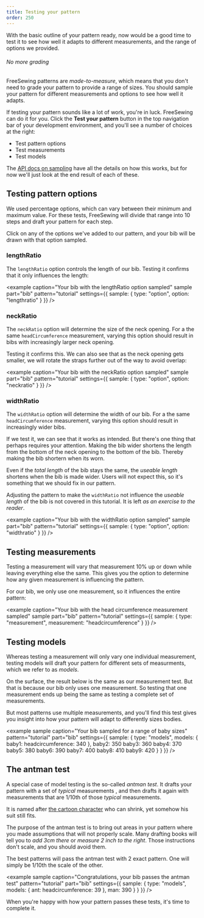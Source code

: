 ```yaml
---
title: Testing your pattern
order: 250
---
```


With the basic outline of your pattern ready, now would be a good time to test it to see how well it adapts to different measurements, and the range of options we provided.

<tip>

###### No more grading

FreeSewing patterns are *made-to-measure*, which means that you don't need to grade your pattern to provide a range of sizes. You should sample your pattern for different measurements and options to see how well it adapts.

</Tip>

If testing your pattern sounds like a lot of work, you're in luck. FreeSewing can do it for you. Click the **Test your pattern** button in the top navigation bar of your development environment, and you'll see a number of choices at the right:

- Test pattern options
- Test measurements
- Test models

The [API docs on sampling](/api/pattern#sample) have all the details on how this works, but for now we'll just look at the end result of each of these.

## Testing pattern options

We used percentage options, which can vary between their minimum and maximum value. For these tests, FreeSewing will divide that range into 10 steps and draft your pattern for each step.

Click on any of the options we've added to our pattern, and your bib will be drawn with that option sampled.

### lengthRatio

The `lengthRatio` option controls the length of our bib. Testing it confirms that it only influences the length:

<example caption="Your bib with the lengthRatio option sampled" sample part="bib" pattern="tutorial" settings={{ sample: { type: "option", option: "lengthratio" } }} />

### neckRatio

The `neckRatio` option will determine the size of the neck opening. For a the same `headCircumference` measurement, varying this option should result in bibs with increasingly larger neck opening.

Testing it confirms this. We can also see that as the neck opening gets smaller, we will rotate the straps further out of the way to avoid overlap:

<example caption="Your bib with the neckRatio option sampled" sample part="bib" pattern="tutorial" settings={{ sample: { type: "option", option: "neckratio" } }} />

### widthRatio

The `widthRatio` option will determine the width of our bib. For a the same `headCircumference` measurement, varying this option should result in increasingly wider bibs.

If we test it, we can see that it works as intended. But there's one thing that perhaps requires your attention. Making the bib wider shortens the length from the bottom of the neck opening to the bottom of the bib. Thereby making the bib shortern when its worn.

Even if the *total length* of the bib stays the same, the *useable length* shortens when the bib is made wider. Users will not expect this, so it's something that we should fix in our pattern.

<note>

Adjusting the pattern to make the `widthRatio` not influence the *useable length* of the bib is not covered in this tutorial. It is left *as an exercise to the reader*.

</Note>

<example caption="Your bib with the widthRatio option sampled" sample part="bib" pattern="tutorial" settings={{ sample: { type: "option", option: "widthratio" } }} />

## Testing measurements

Testing a measurement will vary that measurement 10% up or down while leaving everything else the same. This gives you the option to determine how any given measurement is influencing the pattern.

For our bib, we only use one measurement, so it influences the entire pattern:

<example caption="Your bib with the head circumference measurement sampled" sample part="bib" pattern="tutorial" settings={{ sample: { type: "measurement", measurement: "headcircumference" } }} />

## Testing models

Whereas testing a measurement will only vary one individual measurement, testing models will draft your pattern for different sets of measurments, which we refer to as *models*.

On the surface, the result below is the same as our measurement test. But that is because our bib only uses one measurement. So testing that one measurement ends up being the same as testing a complete set of measurements.

But most patterns use multiple measurements, and you'll find this test gives you insight into how your pattern will adapt to differently sizes bodies.

<example sample caption="Your bib sampled for a range of baby sizes" pattern="tutorial" part="bib" settings={{ sample: { type: "models", models: { baby1: headcircumference: 340 }, baby2: 350 baby3: 360 baby4: 370 baby5: 380 baby6: 390 baby7: 400 baby8: 410 baby9: 420 } } }} />

## The antman test

A special case of model testing is the so-called *antman test*. It drafts your pattern with a set of *typical* measurements , and then drafts it again with measurements that are 1/10th of those *typical* measurements.

It is named after [the cartoon character](https://en.wikipedia.org/wiki/Ant-Man_(film)) who can shrink, yet somehow his suit still fits.

The purpose of the antman test is to bring out areas in your pattern where you made assumptions that will not properly scale. Many drafting books will tell you to *add 3cm there* or *measure 2 inch to the right*. Those instructions don't scale, and you should avoid them.

The best patterns will pass the antman test with 2 exact pattern. One will simply be 1/10th the scale of the other.

<example sample caption="Congratulations, your bib passes the antman test" pattern="tutorial" part="bib" settings={{ sample: { type: "models", models: { ant: headcircumference: 39 }, man: 390 } } }} />

When you're happy with how your pattern passes these tests, it's time to complete it.